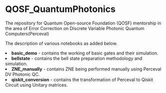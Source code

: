 # QOSF_QuantumPhotonics
The repository for Quantum Open-source Foundation (QOSF) mentorship in the area of Error Correction on Discrete Variable Photonic Quantum Computers(Perceval)


The description of various notebooks as added below.

<OI>
  <LI><b>basic_demo</b> - contains the working of basic gates and their simulation.</LI>
  <LI><b>bellstate</b> - contains the bell state preparation methodology and simulation.</LI>
  <LI><b>ZNE_manually</b> - contains ZNE being performed manually using Perceval DV Photonic QC.</LI>
  <LI><b>qiskit_conversion</b> - contains the transformation of Perceval to Qiskit Circuit using Unitary matrices.</LI>
</OL>
